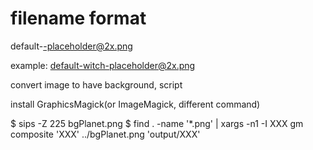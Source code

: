 # filename format

default-<PLANET>-placeholder@2x.png

example: default-witch-placeholder@2x.png

convert image to have background, script

install GraphicsMagick(or ImageMagick, different command)

$ sips -Z 225 bgPlanet.png
$ find . -name '*.png' | xargs -n1 -I XXX gm composite 'XXX' ../bgPlanet.png 'output/XXX'

